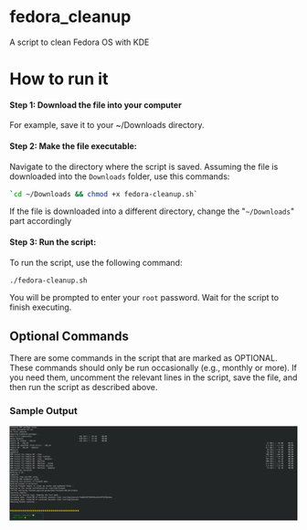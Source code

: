 # fedora_cleanup
A script to clean Fedora OS with KDE 

# How to run it

#### Step 1: Download the file into your computer 
For example, save it to your ~/Downloads directory.

#### Step 2: Make the file executable: 
Navigate to the directory where the script is saved. 
Assuming the file is downloaded into the `Downloads` folder, use this commands:
```bash
`cd ~/Downloads && chmod +x fedora-cleanup.sh`
```

If the file is downloaded into a different directory, change the "`~/Downloads`" part accordingly 

#### Step 3: Run the script:
To run the script, use the following command:
```bash 
./fedora-cleanup.sh
```

You will be prompted to enter your `root` password. Wait for the script to finish executing.

## Optional Commands

There are some commands in the script that are marked as OPTIONAL. These commands should only be run occasionally 
(e.g., monthly or more). If you need them, uncomment the relevant lines in the script, save the file, and then run the script 
as described above.

### Sample Output
![Sample Output](images/sample_output.png)